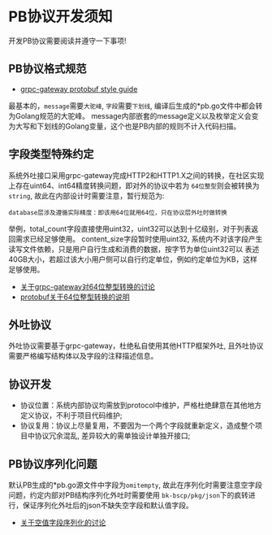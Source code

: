 PB协议开发须知
==============

开发PB协议需要阅读并遵守一下事项!


## PB协议格式规范

* [grpc-gateway protobuf style guide](https://buf.build/docs/style-guide/#files-and-packages)

最基本的，`message`需要`大驼峰`, `字段`需要`下划线`, 编译后生成的*pb.go文件中都会转为Golang规范的大驼峰。
message内部嵌套的message定义以及枚举定义会变为大写和下划线的Golang变量，这个也是PB内部的规则不计入代码扫描。

## 字段类型特殊约定

系统外吐接口采用grpc-gateway完成HTTP2和HTTP1.X之间的转换，在社区实现上存在uint64、int64精度转换问题，即对外的协议中若为
`64位整型`则会被转换为`string`, 故此在内部设计时需要注意，暂行规范为:

    database层涉及遵循实际精度：即该用64位就用64位，只在协议层外吐时做转换

举例，total_count字段直接使用uint32，uint32可以达到十亿级别，对于列表返回需求已经足够使用。
content_size字段暂时使用uint32, 系统内不对该字段产生读写文件依赖，只是用户自行生成和消费的数据，按字节为单位uint32可以
表述40GB大小，若超过该大小用户侧可以自行约定单位，例如约定单位为KB，这样足够使用。



* [关于grpc-gateway对64位整型转换的讨论](https://github.com/grpc-ecosystem/grpc-gateway/issues/438)
* [protobuf关于64位整型转换的说明](https://developers.google.com/protocol-buffers/docs/proto3#json)

## 外吐协议

外吐协议需要基于grpc-gateway，杜绝私自使用其他HTTP框架外吐, 且外吐协议需要严格编写结构体以及字段的注释描述信息。

## 协议开发

- 协议位置：系统内部协议均需放到protocol中维护，严格杜绝肆意在其他地方定义协议，不利于项目代码维护;
- 协议复用：协议上尽量复用，不要因为一个两个字段就重新定义，造成整个项目中协议冗余混乱, 差异较大的需单独设计单独开接口;

## PB协议序列化问题

默认PB生成的*pb.go源文件中字段为`omitempty`, 故此在序列化时需要注意空字段问题，约定内部对PB结构序列化外吐时需要使用
`bk-bscp/pkg/json`下的疯转进行，保证序列化外吐后的json不缺失空字段和默认值字段。

* [关于空值字段序列化的讨论](https://github.com/grpc-ecosystem/grpc-gateway/issues/233)
